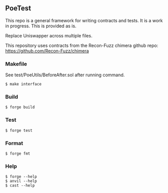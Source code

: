 ## PoeTest

This repo is a general framework for writing contracts and tests. It is a work in progress. This is provided as is.

Replace Uniswapper across multiple files.

This repository uses contracts from the Recon-Fuzz chimera github repo:
https://github.com/Recon-Fuzz/chimera

### Makefile

See test/PoeUtils/BeforeAfter.sol after running command.

```shell
$ make interface
```


### Build

```shell
$ forge build
```

### Test

```shell
$ forge test
```

### Format

```shell
$ forge fmt
```

### Help

```shell
$ forge --help
$ anvil --help
$ cast --help
```
